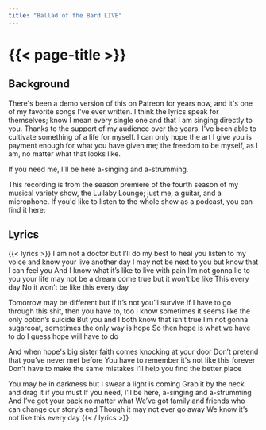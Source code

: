 ```yaml
---
title: "Ballad of the Bard LIVE"
---
```

# {{< page-title >}}

## Background
There's been a demo version of this on Patreon for years now, and it's one of my favorite songs I've ever written. I think the lyrics speak for themselves; know I mean every single one and that I am singing directly to you. Thanks to the support of my audience over the years, I've been able to cultivate something of a life for myself. I can only hope the art I give you is payment enough for what you have given me; the freedom to be myself, as I am, no matter what that looks like.

If you need me, I'll be here a-singing and a-strumming.

This recording is from the season premiere of the fourth season of my musical variety show, the Lullaby Lounge; just me, a guitar, and a microphone. If you'd like to listen to the whole show as a podcast, you can find it here:

## Lyrics
{{< lyrics >}}
I am not a doctor but I’ll do my best to heal you
listen to my voice and know your live another day
I may not be next to you but know that I can feel you
And I know what it’s like to live with pain
I’m not gonna lie to you your life may not be a dream come true but it won’t be like
This every day
No it won’t be like this every day

Tomorrow may be different but if it’s not you’ll survive
If I have to go through this shit, then you have to, too
I know sometimes it seems like the only option’s suicide
But you and I both know that isn’t true
I’m not gonna sugarcoat, sometimes the only way is hope
So then hope is what we have to do
I guess hope will have to do

And when hope's big sister faith comes knocking at your door
Don’t pretend that you’ve never met before
You have to remember it's not like this forever
Don’t have to make the same mistakes
I’ll help you find the better place

You may be in darkness but I swear a light is coming
Grab it by the neck and drag it if you must
If you need, I’ll be here, a-singing and a-strumming
And I’ve got your back no matter what
We’ve got family and friends who can change our story’s end
Though it may not ever go away
We know it’s not like this every day
{{< / lyrics >}}
